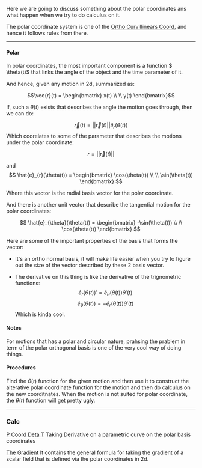 Here we are going to discuss something about the polar coordinates ans what happen when we try to do calculus on it. 

The polar coordinate system is one of the [Ortho Curvillinears Coord](Ortho%20Curvillinears%20Coord.md), and hence it follows rules from there. 

---

#### Polar

In polar coordinates, the most important component is a function $
\theta(t)$ that links the angle of the object and the time parameter of it. 

And hence, given any motion in 2d, summarized as: 

$$\vec{r}(t) = \begin{bmatrix}
	x(t) \\ \\
	y(t)
\end{bmatrix}$$

If, such a $\theta(t)$ exists that describes the angle the motion goes through, then we can do: 

$$
\vec{r}(t) = 
||\vec{r}(t)||\hat{e}_{r}(\theta(t))
$$
Which coorelates to some of the parameter that describes the motions under the polar coordinate: 

$$r = ||\vec{r}(t)||$$

and 
$$
\hat{e}_{r}(\theta(t)) = \begin{bmatrix} 
	\cos(\theta(t)) \\ \\
	\sin(\theta(t))
\end{bmatrix}
$$

Where this vector is the radial basis vector for the polar coordinate. 

And there is another unit vector that describe the tangential motion for the polar coordinates: 

$$
\hat{e}_{\theta}(\theta(t)) = \begin{bmatrix} 
	-\sin(\theta(t)) \\ \\
	\cos(\theta(t))
\end{bmatrix}
$$

Here are some of the important properties of the basis that forms the vector: 

* It's an ortho normal basis, it will make life easier when you try to figure out the size of the vector described by these 2 basis vector. 

* The derivative on this thing is like the derivative of the trignometric functions:
$$\hat{e}_{r}(\theta(t))' = \hat{e}_{\theta}(\theta(t))\theta'(t)$$	 $$\hat{e}_{\theta}(\theta(t)) = - \hat{e}_{r}(\theta(t))\theta'(t)$$ Which is kinda cool. 


#### Notes

For motions that has a polar and circular nature, prahsing the prablem in term of the polar orthogonal basis is one of the very cool way of doing things. 

#### Procedures

Find the $\theta(t)$ function for the given motion and then use it to construct the alterative polar coordinate function for the motion and then do calculus on the new coorditnates.  When the motion is not suited for polar coordinate, the $\theta(t)$ function will get pretty ugly. 

---

### Calc

[P Coord Deta T](P%20Coord%20Deta%20T.md) Taking Derivative on a parametric curve on the polar basis coordinates 

[The Gradient](The%20Gradient.md) It contains the general formula for taking the gradient of a scalar field that is defined via the polar coordinates in 2d. 